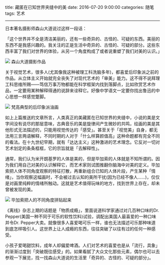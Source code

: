 title: 藏匿在已知世界夹缝中的美
date: 2016-07-20 9:00:00
categories: 随笔
tags: 艺术

---

日本著名摄影师森山大道说过这样一段话：

「这个世界并不全是清洁美丽的，还有一些奇异的、古怪的、可疑的东西。美丽的东西不是我感兴趣的。我关注的正是生活中奇异的、古怪的、可疑的部分。这些东西丰富了我们对世界的体验，从另一个角度构成了或者说重塑了我们对美的认识。」

<!--more-->

![](http://ww4.sinaimg.cn/large/4a41845fjw1f61jvhnuhgj20hs0czmyl.jpg)
森山大道摄影作品

关于视觉艺术，很多人(尤其像我这种被理工科洗脑多年)，都喜爱后印象派之前的作品。从立体主义开始就完全丧失了对现代艺术的「审美」能力。这不得不说拜理工科思维所赐——笃信万事万物都能在科学框架内找到落脚点，比如欣赏艺术作品，一定要用某种解释得通的说辞来诠释它。好像中学语文一定要你找出鲁迅的中心思想一样感觉蹩脚。

![](http://ww1.sinaimg.cn/large/4a41845fjw1f61jvogtqoj20go0af0w8.jpg)
梵高典型的后印象派油画

如上上篇推送的文章所言，人类真正的美藏匿在已知世界的夹缝中，小说的美是文字间没有说尽的那层意味，古典音乐的美是旋律间产生微妙的共鸣，绘画的美是其他形式无法描述的，只能用视觉传达的「感受」。甚至关于「视觉美」自身，都无法用三言两语解释，不同时期的人对于「什么样算颜值高」这种命题都有完全不同的看法。在十九世纪早期，就有「达达主义」这种激进的艺术理念。它反对一切对艺术划定的条条框框，它的宗旨就是「去解释性」。

通常，我们认为米开朗基罗的人体是美的，但是毕加索的人体就是不知所谓的。因为我们用自己对美的认识解释它，而艺术家则试图推翻你脑海中对美的定义。毕加索把人体不同角度观察的特征打散，再重新组合已知的人体片段，产生某种「情绪」，当你观察这幅画时，不会被过去认知的美所干扰(因为已经不像人……)，仅仅是对画里纯粹的情绪所触动。这就是艺术值得玩味的地方，找到世界上存在，却未曾被发现的美。

![](http://ww1.sinaimg.cn/large/4a41845fjw1f61jv6vmg4j20bh0dw3zh.jpg)
毕加索把人的不同角度拼贴起来

《离线》杂志上期的话题是「物质成瘾」，里面说道科学家通过对几百种口味的Dr. Pepper(美国一种不同于可乐的软性饮料)试验，调配出美国人最喜爱的一种口味并令Dr. Pepper大卖。就像很多人喜爱喝可乐一样，谁也无法描述可乐那种味道到底怎样吸引人。这世界上让人成瘾的东西，往往突破了以往有过的任何一种感受。

小孩子爱喝甜饮料，成年人却偏爱啤酒。人们对艺术的喜爱也是从「流行，具象」的渐渐过度到「突破既往感受」的。如果看腻了大众文化那些元素，偶尔也可以去参观一下展览，找一找森山大道说的生活里「奇异的、古怪的、可疑的部分」。